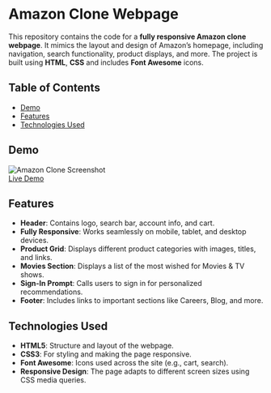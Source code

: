 # Amazon Clone Webpage

This repository contains the code for a **fully responsive Amazon clone webpage**. It mimics the layout and design of Amazon’s homepage, including navigation, search functionality, product displays, and more. The project is built using **HTML**, **CSS** and includes **Font Awesome** icons.

## Table of Contents
- [Demo](#demo)
- [Features](#features)
- [Technologies Used](#technologies-used)

## Demo

![Amazon Clone Screenshot](./assets/demo.pn)  
[Live Demo](https://ayush88-debug.github.io/Amazon-clone/) 

## Features

- **Header**: Contains logo, search bar, account info, and cart.
- **Fully Responsive**: Works seamlessly on mobile, tablet, and desktop devices.
- **Product Grid**: Displays different product categories with images, titles, and links.
- **Movies Section**: Displays a list of the most wished for Movies & TV shows.
- **Sign-In Prompt**: Calls users to sign in for personalized recommendations.
- **Footer**: Includes links to important sections like Careers, Blog, and more.

## Technologies Used

- **HTML5**: Structure and layout of the webpage.
- **CSS3**: For styling and making the page responsive.
- **Font Awesome**: Icons used across the site (e.g., cart, search).
- **Responsive Design**: The page adapts to different screen sizes using CSS media queries.
